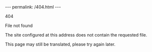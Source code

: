 --- permalink: /404.html ---

404

File not found

The site configured at this address does not contain the requested file.

This page may still be translated, please try again later.
